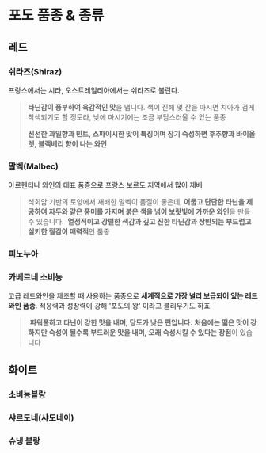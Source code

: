 # 포도 품종 & 종류
## 레드
### 쉬라즈(Shiraz)
프랑스에서는 시라, 오스트레일리아에서는 쉬라즈로 불린다. 
> **타닌감이 풍부하여 육감적인 맛**을 냅니다. 색이 진해 몇 잔을 마시면 치아가 검게 착색되기도 할 정도라, 낮에 마시기에는 조금 부담스러울 수 있는 품종
> 
> **신선한 과일향과 민트, 스파이시한 맛이 특징이며 장기 숙성하면 후추향과 바이올렛, 블랙베리 향이 나는 와인**

### 말벡(Malbec)
아르헨티나 와인의 대표 품종으로 프랑스 
보르도 지역에서 많이 재배
> 석회암 기반의 토양에서 재배한 말벡이 품질이 좋은데, **어둡고 단단한 타닌을 제공하여 자두와 같은 풍미를 가지며 붉은 색을 넘어 보랏빛에 가까운 와인**을 만들 수 있습니다.  **열정적이고 강렬한 색감과 깊고 진한 타닌감과 상반되는 부드럽고 실키한 질감이 매력적**인 품종



### 피노누아
### 카베르네 소비뇽
고급 레드와인을 제조할 때 사용하는 품종으로 **세계적으로 가장 널리 보급되어 있는 레드와인 품종**. 적응력과 성장력이 강해 '포도의 왕' 이라고 불리우기도 하죠

>  **파워풀하고 타닌이 강한 맛을 내며, 당도가 낮은 편입니다.** **처음에는 떫은 맛이 강하지만 숙성이 될수록 부드러운 맛을 내며, 오래 숙성시킬 수 있다는 장점**이 있습니다

## 화이트
### 소비뇽블랑
### 샤르도네(샤도네이)
### 슈냉 블랑


#